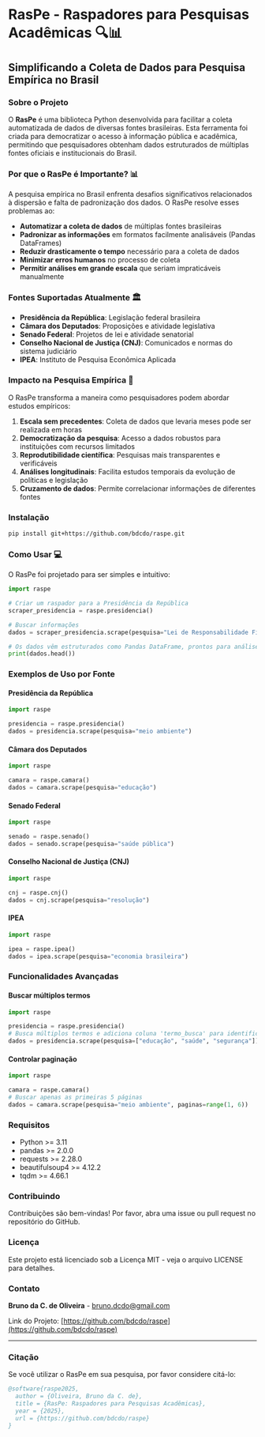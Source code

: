 # RasPe - Raspadores para Pesquisas Acadêmicas 🔍📊

## Simplificando a Coleta de Dados para Pesquisa Empírica no Brasil

### Sobre o Projeto

O **RasPe** é uma biblioteca Python desenvolvida para facilitar a coleta automatizada de dados de diversas fontes brasileiras. Esta ferramenta foi criada para democratizar o acesso à informação pública e acadêmica, permitindo que pesquisadores obtenham dados estruturados de múltiplas fontes oficiais e institucionais do Brasil.

### Por que o RasPe é Importante? 📊

A pesquisa empírica no Brasil enfrenta desafios significativos relacionados à dispersão e falta de padronização dos dados. O RasPe resolve esses problemas ao:

- **Automatizar a coleta de dados** de múltiplas fontes brasileiras
- **Padronizar as informações** em formatos facilmente analisáveis (Pandas DataFrames)
- **Reduzir drasticamente o tempo** necessário para a coleta de dados
- **Minimizar erros humanos** no processo de coleta
- **Permitir análises em grande escala** que seriam impraticáveis manualmente

### Fontes Suportadas Atualmente 🏛️

- **Presidência da República**: Legislação federal brasileira
- **Câmara dos Deputados**: Proposições e atividade legislativa
- **Senado Federal**: Projetos de lei e atividade senatorial
- **Conselho Nacional de Justiça (CNJ)**: Comunicados e normas do sistema judiciário
- **IPEA**: Instituto de Pesquisa Econômica Aplicada

### Impacto na Pesquisa Empírica 🚀

O RasPe transforma a maneira como pesquisadores podem abordar estudos empíricos:

1. **Escala sem precedentes**: Coleta de dados que levaria meses pode ser realizada em horas
2. **Democratização da pesquisa**: Acesso a dados robustos para instituições com recursos limitados
3. **Reprodutibilidade científica**: Pesquisas mais transparentes e verificáveis
4. **Análises longitudinais**: Facilita estudos temporais da evolução de políticas e legislação
5. **Cruzamento de dados**: Permite correlacionar informações de diferentes fontes

### Instalação

```bash
pip install git+https://github.com/bdcdo/raspe.git
```

### Como Usar 💻

O RasPe foi projetado para ser simples e intuitivo:

```python
import raspe

# Criar um raspador para a Presidência da República
scraper_presidencia = raspe.presidencia()

# Buscar informações
dados = scraper_presidencia.scrape(pesquisa="Lei de Responsabilidade Fiscal")

# Os dados vêm estruturados como Pandas DataFrame, prontos para análise
print(dados.head())
```

### Exemplos de Uso por Fonte

#### Presidência da República
```python
import raspe

presidencia = raspe.presidencia()
dados = presidencia.scrape(pesquisa="meio ambiente")
```

#### Câmara dos Deputados
```python
import raspe

camara = raspe.camara()
dados = camara.scrape(pesquisa="educação")
```

#### Senado Federal
```python
import raspe

senado = raspe.senado()
dados = senado.scrape(pesquisa="saúde pública")
```

#### Conselho Nacional de Justiça (CNJ)
```python
import raspe

cnj = raspe.cnj()
dados = cnj.scrape(pesquisa="resolução")
```

#### IPEA
```python
import raspe

ipea = raspe.ipea()
dados = ipea.scrape(pesquisa="economia brasileira")
```

### Funcionalidades Avançadas

#### Buscar múltiplos termos
```python
import raspe

presidencia = raspe.presidencia()
# Busca múltiplos termos e adiciona coluna 'termo_busca' para identificação
dados = presidencia.scrape(pesquisa=["educação", "saúde", "segurança"])
```

#### Controlar paginação
```python
import raspe

camara = raspe.camara()
# Buscar apenas as primeiras 5 páginas
dados = camara.scrape(pesquisa="meio ambiente", paginas=range(1, 6))
```

### Requisitos

- Python >= 3.11
- pandas >= 2.0.0
- requests >= 2.28.0
- beautifulsoup4 >= 4.12.2
- tqdm >= 4.66.1

### Contribuindo

Contribuições são bem-vindas! Por favor, abra uma issue ou pull request no repositório do GitHub.

### Licença

Este projeto está licenciado sob a Licença MIT - veja o arquivo LICENSE para detalhes.

### Contato

**Bruno da C. de Oliveira** - bruno.dcdo@gmail.com

Link do Projeto: [https://github.com/bdcdo/raspe](https://github.com/bdcdo/raspe)

---

### Citação

Se você utilizar o RasPe em sua pesquisa, por favor considere citá-lo:

```bibtex
@software{raspe2025,
  author = {Oliveira, Bruno da C. de},
  title = {RasPe: Raspadores para Pesquisas Acadêmicas},
  year = {2025},
  url = {https://github.com/bdcdo/raspe}
}
```
